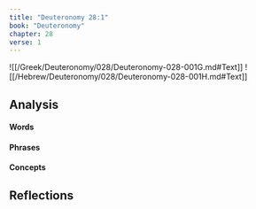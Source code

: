 ```yaml
---
title: "Deuteronomy 28:1"
book: "Deuteronomy"
chapter: 28
verse: 1
---
```

![[/Greek/Deuteronomy/028/Deuteronomy-028-001G.md#Text]]
![[/Hebrew/Deuteronomy/028/Deuteronomy-028-001H.md#Text]]

## Analysis

#### Words

#### Phrases

#### Concepts

## Reflections

